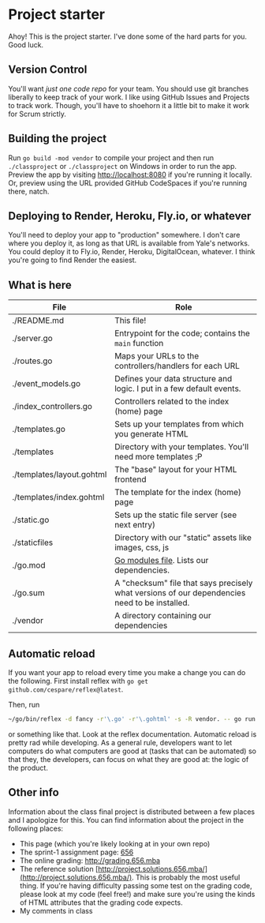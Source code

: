 # Project starter

Ahoy! This is the project starter. I've done some
of the hard parts for you. Good luck.

## Version Control

You'll want *just one code repo* for your team. You should 
use git branches liberally to keep track of your work. I like
using GitHub Issues and Projects to track work. Though, you'll
have to shoehorn it a little bit to make it work for Scrum
strictly.

## Building the project

Run `go build -mod vendor` to compile your project and then
run `./classproject` or `./classproject` on Windows
in order to run the app. Preview the app by visiting
[http://localhost:8080](http://localhost:8080) if you're
running it locally. Or, preview using the URL provided
GitHub CodeSpaces if you're running there, natch.

## Deploying to Render, Heroku, Fly.io, or whatever

You'll need to deploy your app to "production" somewhere.
I don't care where you deploy it, as long as that URL is
available from Yale's networks. You could deploy it to
Fly.io, Render, Heroku, DigitalOcean, whatever. I think
you're going to find Render the easiest.

## What is here

| File                      | Role                                                                                                                      |
| ------------------------- | ------------------------------------------------------------------------------------------------------------------------- |
| ./README.md               | This file!                                                                                                                |
| ./server.go               | Entrypoint for the code; contains the `main` function                                                                     |
| ./routes.go               | Maps your URLs to the controllers/handlers for each URL                                                                   |
| ./event_models.go         | Defines your data structure and logic. I put in a few default events.                                                     |
| ./index_controllers.go    | Controllers related to the index (home) page                                                                              |
| ./templates.go            | Sets up your templates from which you generate HTML                                                                       |
| ./templates               | Directory with your templates. You'll need more templates ;P                                                              |
| ./templates/layout.gohtml | The "base" layout for your HTML frontend                                                                                  |
| ./templates/index.gohtml  | The template for the index (home) page                                                                                    |
| ./static.go               | Sets up the static file server (see next entry)                                                                           |
| ./staticfiles             | Directory with our "static" assets like images, css, js                                                                   |
| ./go.mod                  | [Go modules file](https://www.kablamo.com.au/blog/2018/12/10/just-tell-me-how-to-use-go-modules). Lists our dependencies. |
| ./go.sum                  | A "checksum" file that says precisely what versions of our dependencies need to be installed.                             |
| ./vendor                  | A directory containing our dependencies                                                                                   |

## Automatic reload

If you want your app to reload every time you make a
change you can do the following. First
install reflex with `go get github.com/cespare/reflex@latest`.

Then, run

```sh
~/go/bin/reflex -d fancy -r'\.go' -r'\.gohtml' -s -R vendor. -- go run *.go
```

or something like that. Look at the reflex documentation. Automatic
reload is pretty rad while developing. As a general rule, developers
want to let computers do what computers are good at (tasks that can be automated)
so that they, the developers, can focus on what they are good at: the
logic of the product.

## Other info

Information about the class final project is distributed between
a few places and I apologize for this. You can find information
about the project in the following places:

- This page (which you're likely looking at in your own repo)
- The sprint-1 assignment page:
  [656](https://www.656.mba/#assignments/project-sprint-1)
- The online grading: <http://grading.656.mba>
- The reference solution
  [http://project.solutions.656.mba/](http://project.solutions.656.mba/).
  This is probably the most useful thing. If you're having difficulty passing
  some test on the grading code, please look at my code (feel free!) and 
  make sure you're using the kinds of HTML attributes that the grading
  code expects.
- My comments in class
